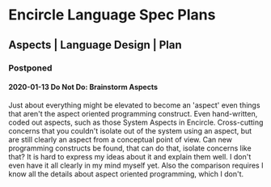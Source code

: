 Encircle Language Spec Plans
============================

Aspects | Language Design | Plan
--------------------------------

### Postponed

#### 2020-01-13 Do Not Do: Brainstorm Aspects

Just about everything might be elevated to become an 'aspect' even things that aren't the aspect oriented programming construct. Even hand-written, coded out aspects, such as those System Aspects in Encircle. Cross-cutting concerns that you couldn't isolate out of the system using an aspect, but are still clearly an aspect from a conceptual point of view. Can new programming constructs be found, that can do that, isolate concerns like that? It is hard to express my ideas about it and explain them well. I don't even have it all clearly in my mind myself yet. Also the comparison requires I know all the details about aspect oriented programming, which I don't.